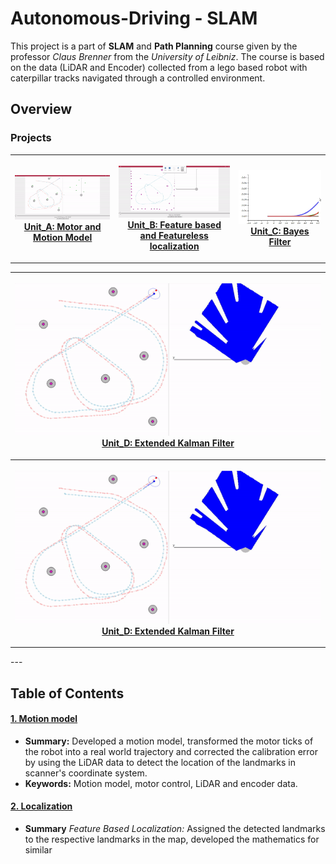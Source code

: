 # Autonomous-Driving - SLAM

  This project is a part of **SLAM** and **Path Planning** course given by the professor *Claus Brenner* from the *University of Leibniz*. The course is based on the data (LiDAR and Encoder) collected from a lego based robot with caterpillar tracks navigated through a controlled environment. 
  
## Overview

### Projects
<table style="width:100%">
  <tr>
    <th>
      <p align="center">
           <a href="https://github.com/KarthickPN/Autonomous-Driving---SLAM/tree/master/Unit_A"><img src="./Unit_A/motion_model.gif" alt="Overview" width="250%" height="250%"></a>
           <br><a href="https://github.com/KarthickPN/Autonomous-Driving---SLAM/tree/master/Unit_A" name="p1_code">Unit_A: Motor and Motion Model </a>
        </p>
    </th>
    <th>
      <p align="center">
           <a href="https://github.com/KarthickPN/Autonomous-Driving---SLAM/tree/master/Unit_B"><img src="./Unit_B/icp.gif" alt="Overview" width="250%" height="250%"></a>
           <br><a href="https://github.com/KarthickPN/Autonomous-Driving---SLAM/tree/master/Unit_B" name="p1_code">Unit_B: Feature based and Featureless localization </a>
        </p>
    </th>
    <th>
      <p align="center">
           <a href="https://github.com/KarthickPN/Autonomous-Driving---SLAM/tree/master/Unit_C"><img src="./Unit_C/img_03_KF.gif" alt="Overview" width="250%" height="250%"></a>
           <br><a href="https://github.com/KarthickPN/Autonomous-Driving---SLAM/tree/master/Unit_C" name="p1_code">Unit_C: Bayes Filter </a>
        </p>
    </th>
  </tr>
</table>
<table style="width:100%">
  <tr>
    <th>
      <p align="center">
           <a href="https://github.com/KarthickPN/Autonomous-Driving---SLAM/tree/master/Unit_D"><img src="./Unit_D/kalman_prediction_and_correction.gif" alt="Overview" width="250%" height="250%"></a>
           <br><a href="https://github.com/KarthickPN/Autonomous-Driving---SLAM/tree/master/Unit_D" name="p1_code">Unit_D: Extended Kalman Filter </a>
        </p>
    </th>
  </tr>
  <tr>
    <th>
      <p align="center">
           <a href="https://github.com/KarthickPN/Autonomous-Driving---SLAM/tree/master/Unit_D"><img src="./Unit_D/kalman_prediction_and_correction.gif" alt="Overview" width="250%" height="250%"></a>
           <br><a href="https://github.com/KarthickPN/Autonomous-Driving---SLAM/tree/master/Unit_D" name="p1_code">Unit_D: Extended Kalman Filter </a>
        </p>
    </th>
  </tr>
</table>
--- 

## Table of Contents

#### [1. Motion model](Unit_A)
 - **Summary:** Developed a motion model, transformed the motor ticks of the robot into a real world trajectory and corrected the calibration error by using the LiDAR data to detect the location of the landmarks in scanner's coordinate system.
 - **Keywords:** Motion model, motor control, LiDAR and encoder data.

#### [2. Localization](Unit_B)
 - **Summary** _Feature Based Localization:_ Assigned the detected landmarks to the respective landmarks in the map, developed the mathematics for similar
